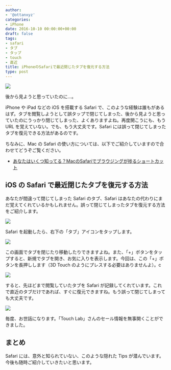 ```yaml
---
author:
- '@ottanxyz'
categories:
- iPhone
date: 2016-10-10 00:00:00+00:00
draft: false
tags:
- safari
- タブ
- タップ
- touch
- 直近
title: iPhoneのSafariで最近閉じたタブを復元する方法
type: post
---
```


![](161010-57fb2ba32b741.jpg)

後から見ようと思っていたのに…。

iPhone や iPad などの iOS を搭載する Safari で、このような経験は誰もがあるはず。タブを閲覧しようとして誤タップで閉じてしまった、後から見ようと思っていたのにうっかり閉じてしまった、よくありますよね。再度開こうにも、もう URL を覚えていない。でも、もう大丈夫です。Safari には誤って閉じてしまったタブを復元できる方法があるのです。

ちなみに、Mac の Safari の使い方については、以下でご紹介していますので合わせてどうぞご覧ください。

* [あなたはいくつ知ってる？MacのSafariでブラウジングが捗るショートカット](/posts/2016/09/safari-keyboard-shortcut-4877/)

## iOS の Safari で最近閉じたタブを復元する方法

あなたが間違って閉じてしまった Safari のタブ、Safari はあなたの代わりにまだ覚えてくれているかもしれません。誤って閉じてしまったタブを復元する方法をご紹介します。

![](161010-57fb2c7dc5b22.png)

Safari を起動したら、右下の「タブ」アイコンをタップします。

![](161010-57fb2c843e765.png)

この画面でタブを閉じたり移動したりできますよね。また、「+」ボタンをタップすると、新規でタブを開き、お気に入りを表示します。今回は、この「+」ボタンを長押しします（3D Touch のようにプレスする必要はありませんよ）。c

![](161010-57fb2c89d4a00.png)

すると、先ほどまで閲覧していたタブを Safari が記録してくれています。これで直近のタブだけであれば、すぐに復元できますね。もう誤って閉じてしまっても大丈夫です。

![](161010-57fb2c8f1c8ef.png)

毎度、お世話になります。「Touch Lab」さんのセール情報を無事開くことができました。

## まとめ

Safari には、意外と知られていない、このような隠れた Tips が潜んでいます。今後も随時ご紹介していきたいと思います。
